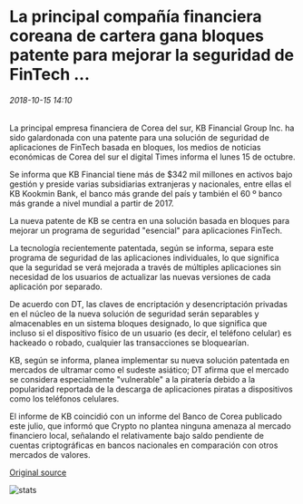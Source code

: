 # La principal compañía financiera coreana de cartera gana bloques patente para mejorar la seguridad de FinTech ...

###### 2018-10-15 14:10

La principal empresa financiera de Corea del sur, KB Financial Group Inc. ha sido galardonada con una patente para una solución de seguridad de aplicaciones de FinTech basada en bloques, los medios de noticias económicas de Corea del sur el digital Times informa el lunes 15 de octubre.

Se informa que KB Financial tiene más de $342 mil millones en activos bajo gestión y preside varias subsidiarias extranjeras y nacionales, entre ellas el KB Kookmin Bank, el banco más grande del país y también el 60 º banco más grande a nivel mundial a partir de 2017.

La nueva patente de KB se centra en una solución basada en bloques para mejorar un programa de seguridad "esencial" para aplicaciones FinTech.

La tecnología recientemente patentada, según se informa, separa este programa de seguridad de las aplicaciones individuales, lo que significa que la seguridad se verá mejorada a través de múltiples aplicaciones sin necesidad de los usuarios de actualizar las nuevas versiones de cada aplicación por separado.

De acuerdo con DT, las claves de encriptación y desencriptación privadas en el núcleo de la nueva solución de seguridad serán separables y almacenables en un sistema bloques designado, lo que significa que incluso si el dispositivo físico de un usuario (es decir, el teléfono celular) es hackeado o robado, cualquier las transacciones se bloquearían.

KB, según se informa, planea implementar su nueva solución patentada en mercados de ultramar como el sudeste asiático; DT afirma que el mercado se considera especialmente "vulnerable" a la piratería debido a la popularidad reportada de la descarga de aplicaciones piratas a dispositivos como los teléfonos celulares.

El informe de KB coincidió con un informe del Banco de Corea publicado este julio, que informó que Crypto no plantea ninguna amenaza al mercado financiero local, señalando el relativamente bajo saldo pendiente de cuentas criptográficas en bancos nacionales en comparación con otros mercados de valores.

[Original source](https://cointelegraph.com/news/major-korean-financial-holding-company-wins-blockchain-patent-for-improved-fintech-security)

![stats](https://c.statcounter.com/11760860/0/a89fa40b/1/ "stats")